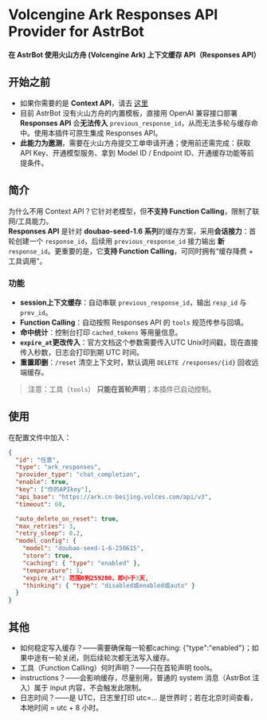 # Volcengine Ark Responses API Provider for AstrBot

**在 AstrBot 使用火山方舟 (Volcengine Ark) 上下文缓存 API（Responses API）**

## 开始之前
- 如果你需要的是 **Context API**，请去 [这里](https://github.com/caqingtgas/astrbot_plugin_provider_ark_ContextAPI) 
- 目前 AstrBot 没有火山方舟的内置模板，直接用 OpenAI 兼容接口部署 **Responses API** 会**无法传入** `previous_response_id`，从而无法多轮与缓存命中。使用本插件可原生集成 Responses API。  
- **此能力为邀测**，需要在火山方舟提交工单申请开通；使用前还需完成：获取 API Key、开通模型服务、拿到 Model ID / Endpoint ID、开通缓存功能等前提条件。  


## 简介
为什么不用 Context API？它针对老模型，但**不支持 Function Calling**，限制了联网/工具能力。  
**Responses API** 是针对 **doubao-seed-1.6 系列**的缓存方案，采用**会话接力**：首轮创建一个 `response_id`，后续用 `previous_response_id` 接力输出 **新** `response_id`。更重要的是，它**支持 Function Calling**，可同时拥有“缓存降费 + 工具调用”。

### 功能
- **session上下文缓存**：自动串联 `previous_response_id`，输出 `resp_id` 与 `prev_id`。  
- **Function Calling**：自动按照 Responses API 的 `tools` 规范传参与回填。  
- **命中统计**：控制台打印 `cached_tokens` 等用量信息。  
- **`expire_at`更改传入**：官方文档这个参数需要传入UTC Unix时间戳，现在直接传入秒数，日志会打印到期 UTC 时间。
- **重置即删**：`/reset` 清空上下文时，默认调用 `DELETE /responses/{id}` 回收远端缓存。  
> 注意：工具（`tools`） **只能在首轮声明**；本插件已自动控制。


## 使用
在配置文件中加入：
```json
{
  "id": "任意",
  "type": "ark_responses",
  "provider_type": "chat_completion",
  "enable": true,
  "key": ["你的APIkey"],
  "api_base": "https://ark.cn-beijing.volces.com/api/v3",
  "timeout": 60,

  "auto_delete_on_reset": true,
  "max_retries": 3,
  "retry_sleep": 0.2,
  "model_config": {
    "model": "doubao-seed-1-6-250615",
    "store": true,
    "caching": { "type": "enabled" },
    "temperature": 1,
    "expire_at": 范围0到259200，即小于3天,
    "thinking": { "type": "disabled或enabled或auto" }
  }
}
```


## 其他
- 如何稳定写入缓存？——需要确保每一轮都caching: {"type":"enabled"}；如果中途有一轮关闭，则后续轮次都无法写入缓存。
- 工具（Function Calling）何时声明？——只在首轮声明 tools。
- instructions？——会影响缓存，尽量别用，普通的 system 消息（AstrBot 注入）属于 input 内容，不会触发此限制。
- 日志时间？——是 UTC，日志里打印 utc=... 是世界时；若在北京时间查看，本地时间 = utc + 8 小时。